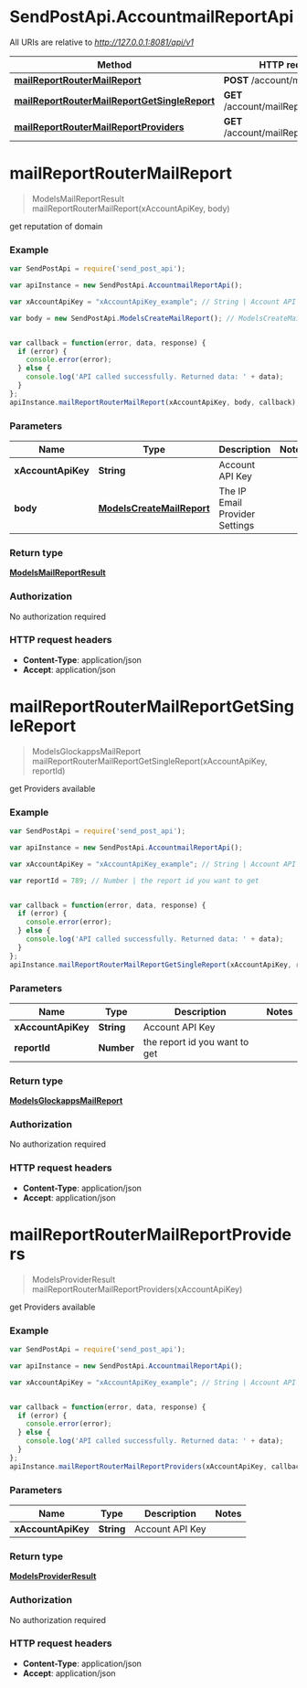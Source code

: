 # SendPostApi.AccountmailReportApi

All URIs are relative to *http://127.0.0.1:8081/api/v1*

Method | HTTP request | Description
------------- | ------------- | -------------
[**mailReportRouterMailReport**](AccountmailReportApi.md#mailReportRouterMailReport) | **POST** /account/mailReport/ | 
[**mailReportRouterMailReportGetSingleReport**](AccountmailReportApi.md#mailReportRouterMailReportGetSingleReport) | **GET** /account/mailReport/{reportId} | 
[**mailReportRouterMailReportProviders**](AccountmailReportApi.md#mailReportRouterMailReportProviders) | **GET** /account/mailReport/provider | 


<a name="mailReportRouterMailReport"></a>
# **mailReportRouterMailReport**
> ModelsMailReportResult mailReportRouterMailReport(xAccountApiKey, body)



get reputation of domain 

### Example
```javascript
var SendPostApi = require('send_post_api');

var apiInstance = new SendPostApi.AccountmailReportApi();

var xAccountApiKey = "xAccountApiKey_example"; // String | Account API Key

var body = new SendPostApi.ModelsCreateMailReport(); // ModelsCreateMailReport | The IP Email Provider Settings


var callback = function(error, data, response) {
  if (error) {
    console.error(error);
  } else {
    console.log('API called successfully. Returned data: ' + data);
  }
};
apiInstance.mailReportRouterMailReport(xAccountApiKey, body, callback);
```

### Parameters

Name | Type | Description  | Notes
------------- | ------------- | ------------- | -------------
 **xAccountApiKey** | **String**| Account API Key | 
 **body** | [**ModelsCreateMailReport**](ModelsCreateMailReport.md)| The IP Email Provider Settings | 

### Return type

[**ModelsMailReportResult**](ModelsMailReportResult.md)

### Authorization

No authorization required

### HTTP request headers

 - **Content-Type**: application/json
 - **Accept**: application/json

<a name="mailReportRouterMailReportGetSingleReport"></a>
# **mailReportRouterMailReportGetSingleReport**
> ModelsGlockappsMailReport mailReportRouterMailReportGetSingleReport(xAccountApiKey, reportId)



get Providers available 

### Example
```javascript
var SendPostApi = require('send_post_api');

var apiInstance = new SendPostApi.AccountmailReportApi();

var xAccountApiKey = "xAccountApiKey_example"; // String | Account API Key

var reportId = 789; // Number | the report id you want to get


var callback = function(error, data, response) {
  if (error) {
    console.error(error);
  } else {
    console.log('API called successfully. Returned data: ' + data);
  }
};
apiInstance.mailReportRouterMailReportGetSingleReport(xAccountApiKey, reportId, callback);
```

### Parameters

Name | Type | Description  | Notes
------------- | ------------- | ------------- | -------------
 **xAccountApiKey** | **String**| Account API Key | 
 **reportId** | **Number**| the report id you want to get | 

### Return type

[**ModelsGlockappsMailReport**](ModelsGlockappsMailReport.md)

### Authorization

No authorization required

### HTTP request headers

 - **Content-Type**: application/json
 - **Accept**: application/json

<a name="mailReportRouterMailReportProviders"></a>
# **mailReportRouterMailReportProviders**
> ModelsProviderResult mailReportRouterMailReportProviders(xAccountApiKey)



get Providers available 

### Example
```javascript
var SendPostApi = require('send_post_api');

var apiInstance = new SendPostApi.AccountmailReportApi();

var xAccountApiKey = "xAccountApiKey_example"; // String | Account API Key


var callback = function(error, data, response) {
  if (error) {
    console.error(error);
  } else {
    console.log('API called successfully. Returned data: ' + data);
  }
};
apiInstance.mailReportRouterMailReportProviders(xAccountApiKey, callback);
```

### Parameters

Name | Type | Description  | Notes
------------- | ------------- | ------------- | -------------
 **xAccountApiKey** | **String**| Account API Key | 

### Return type

[**ModelsProviderResult**](ModelsProviderResult.md)

### Authorization

No authorization required

### HTTP request headers

 - **Content-Type**: application/json
 - **Accept**: application/json

